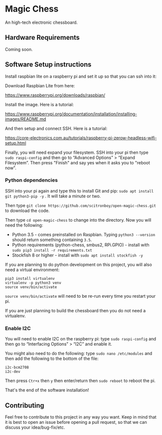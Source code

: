 # Magic Chess

An high-tech electronic chessboard.

## Hardware Requirements

Coming soon.

## Software Setup instructions

Install raspbian lite on a raspberry pi and set it up so that you can ssh into it:

Download Raspbian Lite from here:

https://www.raspberrypi.org/downloads/raspbian/

Install the image. Here is a tutorial:

https://www.raspberrypi.org/documentation/installation/installing-images/README.md

And then setup and connect SSH. Here is a tutorial:

https://core-electronics.com.au/tutorials/raspberry-pi-zerow-headless-wifi-setup.html

Finally, you will need expand your filesystem. SSH into your pi then type `sudo raspi-config` and then go to “Advanced Options” > “Expand Filesystem”. Then press "Finish" and say yes when it asks you to "reboot now".

### Python dependencies

SSH into your pi again and type this to install Git and pip: `sudo apt install git python3-pip -y` . It will take a minute or two.

Then type `git clone https://github.com/scitronboy/open-magic-chess.git` to download the code.

Then type `cd open-magic-chess` to change into the directory. Now you will need the following:

+ Python 3.5 - comes preinstalled on Raspbian. Typing `python3 --version` should return something containing `3.5`. 
+ Python requirements (python-chess, smbus2, RPi.GPIO) - install with `sudo pip3 install -r requirements.txt`
+ Stockfish 8 or higher - install with `sudo apt install stockfish -y`

If you are planning to do python development on this project, you will also need a virtual environment: 

    pip3 install virtualenv
    virtualenv -p python3 venv
    source venv/bin/activate

`source venv/bin/activate` will need to be re-run every time you restart your pi.

If you are just planning to build the chessboard then you do not need a virtualenv.

### Enable I2C

You will need to enable I2C on the raspberry pi: type `sudo raspi-config` and then go to “Interfacing Options” > “I2C” and enable it. 

You might also need to do the following: type `sudo nano /etc/modules` and then add the following to the bottom of the file:

    i2c-bcm2708
    i2c-dev
    
Then press `Ctr+x` then `y` then enter/return then `sudo reboot` to reboot the pi.

That's the end of the software installation!
    
## Contributing

Feel free to contribute to this project in any way you want. Keep in mind that it is best to open an issue before opening a pull request, so that we can discuss your idea/bug-fix/etc.


